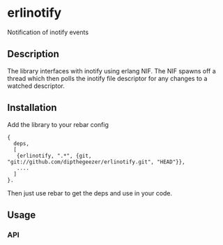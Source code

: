 erlinotify
==========

Notification of inotify events

## Description

The library interfaces with inotify using erlang NIF. The NIF spawns
off a thread which then polls the inotify file descriptor for any
changes to a watched descriptor.

## Installation

Add the library to your rebar config

```
{
  deps,
  [
   {erlinotify, ".*", {git, "git://github.com/dipthegeezer/erlinotify.git", "HEAD"}},
   ....
  ]
}.

```

Then just use rebar to get the deps and use in your code.

## Usage

### API

